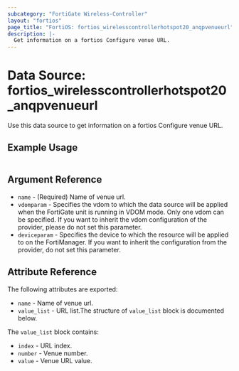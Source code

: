 ```yaml
---
subcategory: "FortiGate Wireless-Controller"
layout: "fortios"
page_title: "FortiOS: fortios_wirelesscontrollerhotspot20_anqpvenueurl"
description: |-
  Get information on a fortios Configure venue URL.
---
```


# Data Source: fortios_wirelesscontrollerhotspot20_anqpvenueurl
Use this data source to get information on a fortios Configure venue URL.


## Example Usage

```hcl

```

## Argument Reference

* `name` - (Required) Name of venue url.
* `vdomparam` - Specifies the vdom to which the data source will be applied when the FortiGate unit is running in VDOM mode. Only one vdom can be specified. If you want to inherit the vdom configuration of the provider, please do not set this parameter.
* `deviceparam` - Specifies the device to which the resource will be applied to on the FortiManager. If you want to inherit the configuration from the provider, do not set this parameter.

## Attribute Reference

The following attributes are exported:

* `name` - Name of venue url.
* `value_list` - URL list.The structure of `value_list` block is documented below.

The `value_list` block contains:

* `index` - URL index.
* `number` - Venue number.
* `value` - Venue URL value.
